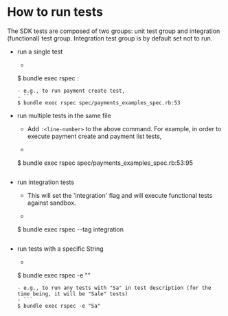 How to run tests
================

The SDK tests are composed of two groups: unit test group and integration (functional) test group. Integration test group is by default set not to run.

- run a single test
  - ```
  $ bundle exec rspec <test-file>:<line-number>
  ```
  - e.g., to run payment create test,
  - ```
  $ bundle exec rspec spec/payments_examples_spec.rb:53
  ```

- run multiple tests in the same file
  - Add ```:<line-number>``` to the above command. For example, in order to execute payment create and payment list tests,
  - ```
  $ bundle exec rspec spec/payments_examples_spec.rb:53:95
  ```

- run integration tests
  - This will set the 'integration' flag and will execute functional tests against sandbox.
  - ```
  $ bundle exec rspec --tag integration
  ```
  
- run tests with a specific String
  - ```
  $ bundle exec rspec -e "<string>"
  ```
  - e.g., to run any tests with "Sa" in test description (for the time being, it will be "Sale" tests)
  - ```
  $ bundle exec rspec -e "Sa"
  ```